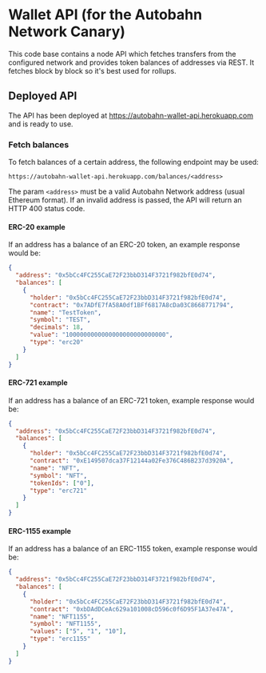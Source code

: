 # Wallet API (for the Autobahn Network Canary)

This code base contains a node API which fetches transfers from the configured network and provides token balances of addresses via REST. It fetches block by block so it's best used for rollups.

## Deployed API

The API has been deployed at https://autobahn-wallet-api.herokuapp.com and is ready to use.

### Fetch balances

To fetch balances of a certain address, the following endpoint may be used:

```
https://autobahn-wallet-api.herokuapp.com/balances/<address>
```

The param `<address>` must be a valid Autobahn Network address (usual Ethereum format). If an invalid address is passed, the API will return an HTTP 400 status code.

#### ERC-20 example

If an address has a balance of an ERC-20 token, an example response would be:

```json
{
  "address": "0x5bCc4FC255CaE72F23bbD314F3721f982bfE0d74",
  "balances": [
    {
      "holder": "0x5bCc4FC255CaE72F23bbD314F3721f982bfE0d74",
      "contract": "0x7ADfE7fA58A0df1BFf6817A8cDa03C8668771794",
      "name": "TestToken",
      "symbol": "TEST",
      "decimals": 18,
      "value": "1000000000000000000000000000",
      "type": "erc20"
    }
  ]
}
```

#### ERC-721 example

If an address has a balance of an ERC-721 token, example response would be:

```json
{
  "address": "0x5bCc4FC255CaE72F23bbD314F3721f982bfE0d74",
  "balances": [
    {
      "holder": "0x5bCc4FC255CaE72F23bbD314F3721f982bfE0d74",
      "contract": "0xE149507dca37F12144a02Fe376C486B237d3920A",
      "name": "NFT",
      "symbol": "NFT",
      "tokenIds": ["0"],
      "type": "erc721"
    }
  ]
}
```

#### ERC-1155 example

If an address has a balance of an ERC-1155 token, example response would be:

```json
{
  "address": "0x5bCc4FC255CaE72F23bbD314F3721f982bfE0d74",
  "balances": [
    {
      "holder": "0x5bCc4FC255CaE72F23bbD314F3721f982bfE0d74",
      "contract": "0xbDAdDCeAc629a101008cD596c0f6D95F1A37e47A",
      "name": "NFT1155",
      "symbol": "NFT1155",
      "values": ["5", "1", "10"],
      "type": "erc1155"
    }
  ]
}
```
